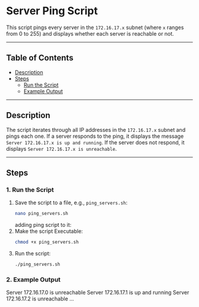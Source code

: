 # Server Ping Script

This script pings every server in the `172.16.17.x` subnet (where `x` ranges from 0 to 255) and displays whether each server is reachable or not.

---

## Table of Contents
- [Description](#description)
- [Steps](#steps)
  - [Run the Script](#1-run-the-script)
  - [Example Output](#2-example-output)

---

## Description
The script iterates through all IP addresses in the `172.16.17.x` subnet and pings each one. If a server responds to the ping, it displays the message `Server 172.16.17.x is up and running`. If the server does not respond, it displays `Server 172.16.17.x is unreachable`.

---

## Steps

### 1. Run the Script
1. Save the script to a file, e.g., `ping_servers.sh`:
   ```bash
   nano ping_servers.sh
   ```
   adding ping script to it:
2. Make the script Executable:
   ```bash
   chmod +x ping_servers.sh
   ```
3. Run the script:
   ```bash
   ./ping_servers.sh
   ```
### 2. Example Output
Server 172.16.17.0 is unreachable
Server 172.16.17.1 is up and running
Server 172.16.17.2 is unreachable
...


